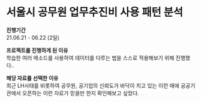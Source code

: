 # 서울시 공무원 업무추진비 사용 패턴 분석

**진행기간**  
21.06.21 - 06.22 (2일)

**프로젝트를 진행하게 된 이유**  
학습한 여러 메소드를 사용하여 데이터를 다루는 법을 스스로 적용해보기 위해 진행했다..  

**해당 자료를 선택한 이유**  
최근 LH사태를 비롯하여 공무원, 공기업의 신뢰도가 바닥이 치고 있는 이런 때에 공공기관에서 오픈하는 이런 자료가 믿을만 한지 확인해보고 싶었다.
